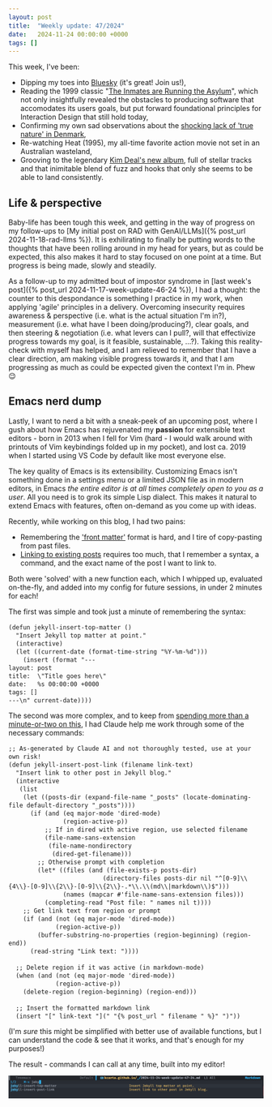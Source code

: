```yaml
---
layout: post
title:  "Weekly update: 47/2024"
date:   2024-11-24 00:00:00 +0000
tags: []
---
```


This week, I've been:
- Dipping my toes into [Bluesky](https://bsky.app/profile/krc22.bsky.social) (it's great! Join us!),
- Reading the 1999 classic "[The Inmates are Running the Asylum](https://openlibrary.org/books/OL52849M/The_inmates_are_running_the_asylum)", which not only insightfully revealed the obstacles to producing software that accomodates its users goals, but put forward foundational principles for Interaction Design that still hold today,
- Confirming my own sad observations about the [shocking lack of 'true nature' in Denmark](https://www.berlingske.dk/samfund/danmarks-bedst-beskyttede-natur-er-fyldt-med-p-pladser-motorveje-og),
- Re-watching Heat (1995), my all-time favorite action movie not set in an Australian wasteland,
- Grooving to the legendary [Kim Deal's new album](https://kimdeal.bandcamp.com/album/nobody-loves-you-more), full of stellar tracks and that inimitable blend of fuzz and hooks that only she seems to be able to land consistently. 

## Life & perspective

Baby-life has been tough this week, and getting in the way of progress on my follow-ups to [My initial post on RAD with GenAI/LLMs]({% post_url 2024-11-18-rad-llms %}). It is exhilirating to finally be putting words to the thoughts that have been rolling around in my head for years, but as could be expected, this also makes it hard to stay focused on one point at a time. But progress is being made, slowly and steadily. 

As a follow-up to my admitted bout of impostor syndrome in [last week's post]({% post_url 2024-11-17-week-update-46-24 %}), I had a thought: the counter to this despondance is something I practice in my work, when applying 'agile' principles in a delivery. Overcoming insecurity requires awareness & perspective (i.e. what is the actual situation I'm in?), measurement (i.e. what have I been doing/producing?), clear goals, and then steering & negotiation (i.e. what levers can I pull?, will that effectivize progress towards my goal, is it feasible, sustainable, ...?). Taking this reality-check with myself has helped, and I am relieved to remember that I have a clear direction, am making visible progress towards it, and that I am progressing as much as could be expected given the context I'm in. Phew 😌

## Emacs nerd dump

Lastly, I want to nerd a bit with a sneak-peek of an upcoming post, where I gush about how Emacs has rejuvenated my **passion** for extensible text editors - born in 2013 when I fell for Vim (hard - I would walk around with printouts of Vim keybindings folded up in my pocket), and lost ca. 2019 when I started using VS Code by default like most everyone else.

The key quality of Emacs is its extensibility. Customizing Emacs isn't something done in a settings menu or a limited JSON file as in modern editors, in Emacs *the entire editor is at all times completely open to you as a user*. All you need is to grok its simple Lisp dialect. This makes it natural to extend Emacs with features, often on-demand as you come up with ideas.

Recently, while working on this blog, I had two pains:
- Remembering the ['front matter'](https://jekyllrb.com/docs/front-matter/) format is hard, and I tire of copy-pasting from past files.
- [Linking to existing posts](https://jekyllrb.com/docs/liquid/tags/#linking-to-posts) requires too much, that I remember a syntax, a command, and the exact name of the post I want to link to.

Both were 'solved' with a new function each, which I whipped up, evaluated on-the-fly, and added into my config for future sessions, in under 2 minutes for each!

The first was simple and took just a minute of remembering the syntax:

``` elisp
(defun jekyll-insert-top-matter ()
  "Insert Jekyll top matter at point."
  (interactive)
  (let ((current-date (format-time-string "%Y-%m-%d")))
    (insert (format "---
layout: post
title:  \"Title goes here\"
date:   %s 00:00:00 +0000
tags: []
---\n" current-date))))

```

The second was more complex, and to keep from [spending more than a minute-or-two on this](https://imgs.xkcd.com/comics/is_it_worth_the_time.png), I had Claude help me work through some of the necessary commands:

``` elisp
;; As-generated by Claude AI and not thoroughly tested, use at your own risk!
(defun jekyll-insert-post-link (filename link-text)
  "Insert link to other post in Jekyll blog."
  (interactive
   (list
    (let ((posts-dir (expand-file-name "_posts" (locate-dominating-file default-directory "_posts"))))
      (if (and (eq major-mode 'dired-mode)
               (region-active-p))
          ;; If in dired with active region, use selected filename
          (file-name-sans-extension
           (file-name-nondirectory
            (dired-get-filename)))
        ;; Otherwise prompt with completion
        (let* ((files (and (file-exists-p posts-dir)
                          (directory-files posts-dir nil "^[0-9]\\{4\\}-[0-9]\\{2\\}-[0-9]\\{2\\}-.*\\.\\(md\\|markdown\\)$")))
               (names (mapcar #'file-name-sans-extension files)))
          (completing-read "Post file: " names nil t))))
    ;; Get link text from region or prompt
    (if (and (not (eq major-mode 'dired-mode))
             (region-active-p))
        (buffer-substring-no-properties (region-beginning) (region-end))
      (read-string "Link text: "))))
  
  ;; Delete region if it was active (in markdown-mode)
  (when (and (not (eq major-mode 'dired-mode))
             (region-active-p))
    (delete-region (region-beginning) (region-end)))
  
  ;; Insert the formatted markdown link
  (insert "[" link-text "](" "{% post_url " filename " %}" ")"))
```

(I'm *sure* this might be simplified with better use of available functions, but I can understand the code & see that it works, and that's enough for my purposes!)

The result - commands I can call at any time, built into my editor!

![Emacs commands](/static/img/posts/emacsftw.png)


